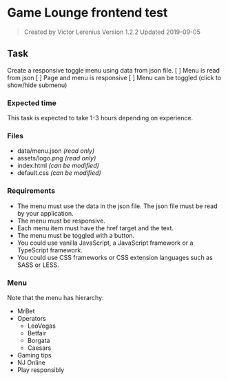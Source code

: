 # Game Lounge frontend test

> Created by Victor Lerenius
> Version 1.2.2
> Updated 2019-09-05

## Task
Create a responsive toggle menu using data from json file.
[ ] Menu is read from json
[ ] Page and menu is responsive
[ ] Menu can be toggled (click to show/hide submenu)

### Expected time
This task is expected to take 1-3 hours depending on experience.

### Files
- data/menu.json *(read only)*
- assets/logo.png *(read only)*
- index.html *(can be modified)*
- default.css *(can be modified)*

### Requirements
- The menu must use the data in the json file. The json file must be read by your application.
- The menu must be responsive.
- Each menu item must have the href target and the text.
- The menu must be toggled with a button.
- You could use vanilla JavaScript, a JavaScript framework or a TypeScript framework.
- You could use CSS frameworks or CSS extension languages such as SASS or LESS.

### Menu
Note that the menu has hierarchy:
- MrBet
- Operators
  - LeoVegas
  - Betfair
  - Borgata
  - Caesars
- Gaming tips
- NJ Online
- Play responsibly
